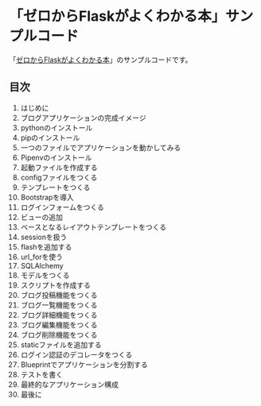 # 「ゼロからFlaskがよくわかる本」サンプルコード

「[ゼロからFlaskがよくわかる本](https://www.amazon.co.jp/dp/B07F2X9GRQ)」のサンプルコードです。

## 目次
1. はじめに
2. ブログアプリケーションの完成イメージ
3. pythonのインストール
4. pipのインストール
5. 一つのファイルでアプリケーションを動かしてみる
6. Pipenvのインストール
7. 起動ファイルを作成する
8. configファイルをつくる
9. テンプレートをつくる
10. Bootstrapを導入
11. ログインフォームをつくる
12. ビューの追加
13. ベースとなるレイアウトテンプレートをつくる
14. sessionを扱う
15. flashを追加する
16. url_forを使う
17. SQLAlchemy
18. モデルをつくる
19. スクリプトを作成する
20. ブログ投稿機能をつくる
21. ブログ一覧機能をつくる
22. ブログ詳細機能をつくる
23. ブログ編集機能をつくる
24. ブログ削除機能をつくる
25. staticファイルを追加する
26. ログイン認証のデコレータをつくる
27. Blueprintでアプリケーションを分割する
28. テストを書く
29. 最終的なアプリケーション構成
30. 最後に
